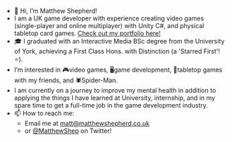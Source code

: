 - 👋 Hi, I’m Matthew Shepherd!
- I am a UK game developer with experience creating video games (single-player and online multiplayer) with Unity C#, and physical tabletop card games. <a href=https://www.matthewshepherd.co.uk>Check out my portfolio here!</a>
- 🎓 I graduated with an Interactive Media BSc degree from the University of York, achieving a First Class Hons. with Distinction (a 'Starred First'!⭐).
- I’m interested in 🎮video games, 🖥game development, 🎲tabletop games with my friends, and 🕷Spider-Man.
- I am currently on a journey to improve my mental health in addition to applying the things I have learned at University, internship, and in my spare time to get a full-time job in the game development industry.
- 📫 How to reach me: 
  - Email me at matt@matthewshepherd.co.uk
  - or <a href=https://twitter.com/MatthewShep>@MatthewShep</a> on Twitter!

<!---
MatthewJShepherd/MatthewJShepherd is a ✨ special ✨ repository because its `README.md` (this file) appears on your GitHub profile.
You can click the Preview link to take a look at your changes.
--->

